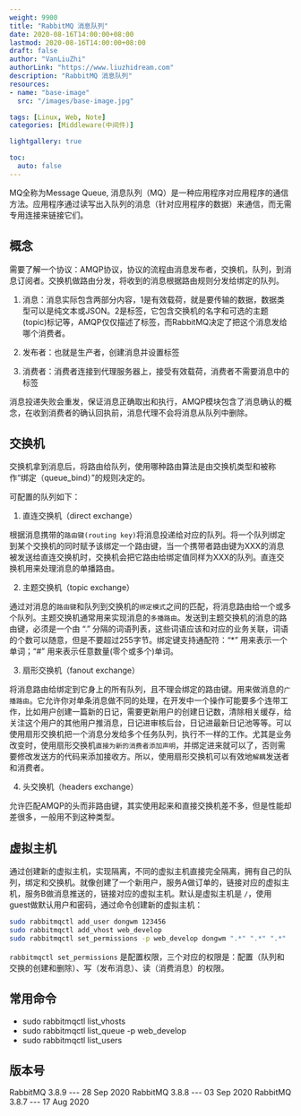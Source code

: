 ```yaml
---
weight: 9900
title: "RabbitMQ 消息队列"
date: 2020-08-16T14:00:00+08:00
lastmod: 2020-08-16T14:00:00+08:00
draft: false
author: "VanLiuZhi"
authorLink: "https://www.liuzhidream.com"
description: "RabbitMQ 消息队列"
resources:
- name: "base-image"
  src: "/images/base-image.jpg"

tags: [Linux, Web, Note]
categories: [Middleware(中间件)]

lightgallery: true

toc:
  auto: false
---
```


MQ全称为Message Queue, 消息队列（MQ）是一种应用程序对应用程序的通信方法。应用程序通过读写出入队列的消息（针对应用程序的数据）来通信，而无需专用连接来链接它们。

<!-- more -->

## 概念

需要了解一个协议：AMQP协议，协议的流程由消息发布者，交换机，队列，到消息订阅者。交换机做路由分发，将收到的消息根据路由规则分发给绑定的队列。

1. 消息：消息实际包含两部分内容，1是有效载荷，就是要传输的数据，数据类型可以是纯文本或JSON。2是标签，它包含交换机的名字和可选的主题(topic)标记等，AMQP仅仅描述了标签，而RabbitMQ决定了把这个消息发给哪个消费者。

2. 发布者：也就是生产者，创建消息并设置标签

3. 消费者：消费者连接到代理服务器上，接受有效载荷，消费者不需要消息中的标签

消息投递失败会重发，保证消息正确取出和执行，AMQP模块包含了消息确认的概念，在收到消费者的确认回执前，消息代理不会将消息从队列中删除。

## 交换机

交换机拿到消息后，将路由给队列，使用哪种路由算法是由交换机类型和被称作“绑定（queue_bind）”的规则决定的。

可配置的队列如下：

1. 直连交换机（direct exchange）

根据消息携带的`路由键(routing key)`将消息投递给对应的队列。将一个队列绑定到某个交换机的同时赋予该绑定一个路由键，当一个携带者路由键为XXX的消息被发送给直连交换机时，交换机会把它路由给绑定值同样为XXX的队列。直连交换机用来处理消息的单播路由。

2. 主题交换机（topic exchange）

通过对消息的`路由键`和队列到交换机的`绑定模式`之间的匹配，将消息路由给一个或多个队列。主题交换机通常用来实现消息的`多播路由`。发送到主题交换机的消息的路由键，必须是一个由 “.” 分隔的词语列表，这些词语应该和对应的业务关联，词语的个数可以随意，但是不要超过255字节。绑定键支持通配符：“*” 用来表示一个单词；“#” 用来表示任意数量(零个或多个)单词。

3. 扇形交换机（fanout exchange）

将消息路由给绑定到它身上的所有队列，且不理会绑定的路由键。用来做消息的`广播路由`。它允许你对单条消息做不同的处理，在开发中一个操作可能要多个连带工作，比如用户创建一篇新的日记，需要更新用户的创建日记数，清除相关缓存，给关注这个用户的其他用户推消息，日记进审核后台，日记进最新日记池等等。可以使用扇形交换机把一个消息分发给多个任务队列，执行不一样的工作。尤其是业务改变时，使用扇形交换机`直接为新的消费者添加声明`，并绑定进来就可以了，否则需要修改发送方的代码来添加接收方。所以，使用扇形交换机可以有效地`解耦`发送者和消费者。

4. 头交换机（headers exchange）

允许匹配AMQP的头而非路由键，其实使用起来和直接交换机差不多，但是性能却差很多，一般用不到这种类型。

## 虚拟主机

通过创建新的虚拟主机，实现隔离，不同的虚拟主机直接完全隔离，拥有自己的队列，绑定和交换机。就像创建了一个新用户，服务A做订单的，链接对应的虚拟主机，服务B做消息推送的，链接对应的虚拟主机。默认是虚拟主机是 `/`，使用guest做默认用户和密码，通过命令创建新的虚拟主机：

```sh
sudo rabbitmqctl add_user dongwm 123456
sudo rabbitmqctl add_vhost web_develop
sudo rabbitmqctl set_permissions -p web_develop dongwm ".*" ".*" ".*"
```

`rabbitmqctl set_permissions` 是配置权限，三个对应的权限是：配置（队列和交换的创建和删除）、写（发布消息）、读（消费消息）的权限。

## 常用命令

- sudo rabbitmqctl list_vhosts
- sudo rabbitmqctl list_queue -p web_develop
- sudo rabbitmqctl list_users

## 版本号

RabbitMQ 3.8.9 --- 28 Sep 2020
RabbitMQ 3.8.8 --- 03 Sep 2020
RabbitMQ 3.8.7 --- 17 Aug 2020

